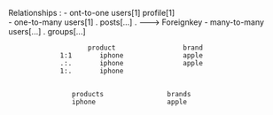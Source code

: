 Relationships : 
    - ont-to-one         users[1]          profile[1]                    
    - one-to-many        users[1] .        posts[...] . ---> Foreignkey 
    - many-to-many       users[...] .      groups[...]


                        product                 brand
                 1:1       iphone               apple 
                 .:.       iphone               apple
                 1:.       iphone               


                    products                brands
                    iphone                  apple 
